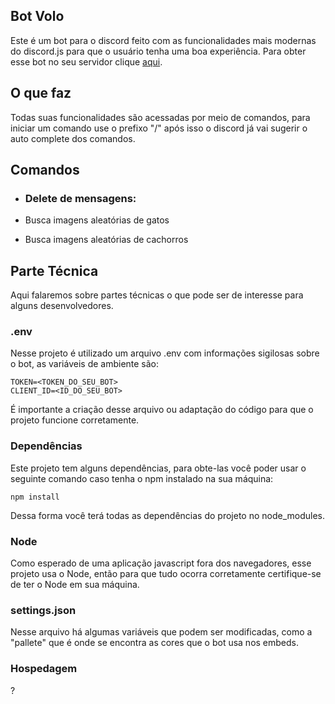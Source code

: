 ## Bot  Volo

Este é um bot para o discord feito com as funcionalidades mais modernas do discord.js para que o usuário tenha uma boa experiência. Para obter esse bot no seu servidor clique [aqui](https://discord.com/api/oauth2/authorize?client_id=1176247232715030538&permissions=8&scope=bot).

## O que faz

Todas suas funcionalidades são acessadas por meio de comandos, para iniciar um comando use o prefixo "/" após isso o discord já vai sugerir o auto complete dos comandos.

## Comandos

- ### Delete de mensagens:

- Busca imagens aleatórias de gatos

- Busca imagens aleatórias de cachorros

## Parte Técnica

Aqui falaremos sobre partes técnicas o que pode ser de interesse para alguns desenvolvedores.

### .env

Nesse projeto é utilizado um arquivo .env com informações sigilosas sobre o bot, as variáveis de ambiente são:

```env
TOKEN=<TOKEN_DO_SEU_BOT>
CLIENT_ID=<ID_DO_SEU_BOT>
```

É importante a criação desse arquivo ou adaptação do código para que o projeto funcione corretamente.

### Dependências 

Este projeto tem alguns dependências, para obte-las você poder usar o seguinte comando caso tenha o npm instalado na sua máquina:

```terminal
npm install
```

Dessa forma você terá todas as dependências do projeto no node_modules. 

### Node

Como esperado de uma aplicação javascript fora dos navegadores, esse projeto usa o Node, então para que tudo ocorra corretamente certifique-se de ter o Node em sua máquina.

### settings.json

Nesse arquivo há algumas variáveis que podem ser modificadas, como a "pallete" que é onde se encontra as cores que o bot usa nos embeds.

### Hospedagem

?
